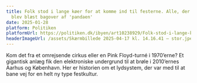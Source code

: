 ```yaml
---
title: Folk stod i lange køer for at komme ind til festerne. Alle, der kom ind,
  blev blæst bagover af 'pandaen'
date: 2025-01-28
platform: Politiken
platformUrl: https://politiken.dk/ibyen/art10238929/Folk-stod-i-lange-køer-for-at-komme-ind-til-festerne.-Alle-der-kom-ind-blev-blæst-bagover-af-pandaen
headerImageUrl: /assets/Skærmbillede 2025-04-17 kl. 14.16.41 – stor.jpeg
---
```

<p>Kom det fra et omrejsende cirkus eller en Pink Floyd-turné i 1970’erne? Et gigantisk anlæg fik den elektroniske undergrund til at brøle i 2010’ernes Aarhus og København. Her er historien om et lydsystem, der var med til at bane vej for en helt ny type festkultur.</p>